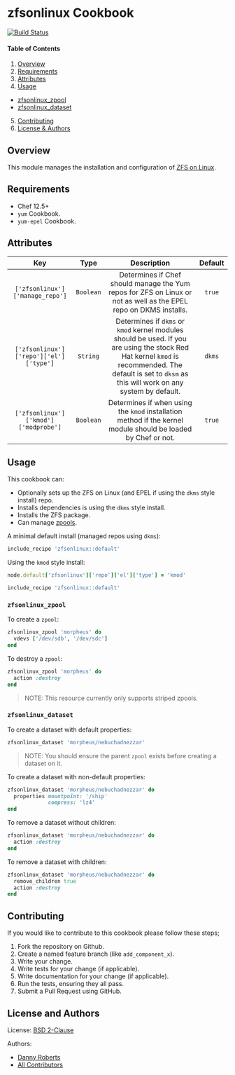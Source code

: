 # zfsonlinux Cookbook
[![Build Status](https://travis-ci.org/kemra102/zfsonlinux-cookbook.svg?branch=master)](https://travis-ci.org/kemra102/zfsonlinux-cookbook)

#### Table of Contents

1. [Overview](#overview)
2. [Requirements](#requirements)
3. [Attributes](#attributes)
4. [Usage](#usage)
  * [zfsonlinux_zpool](#zfsonlinux_zpool)
  * [zfsonlinux_dataset](#zfsonlinux_dataset)
5. [Contributing](#contributing)
6. [License & Authors](#license-and-authors)

## Overview

This module manages the installation and configuration of [ZFS on Linux](http://zfsonlinux.org/).

## Requirements

* Chef 12.5+
* `yum` Cookbook.
* `yum-epel` Cookbook.

## Attributes

| Key                             | Type      | Description                                                                                                       | Default |
|:-------------------------------:|:---------:|:-----------------------------------------------------------------------------------------------------------------:|:-------:|
| `['zfsonlinux']['manage_repo']` | `Boolean` | Determines if Chef should manage the Yum repos for ZFS on Linux or not as well as the EPEL repo on DKMS installs. | `true`  |
| `['zfsonlinux']['repo']['el']['type']` | `String` | Determines if `dkms` or `kmod` kernel modules should be used. If you are using the stock Red Hat kernel `kmod` is recommended. The default is set to `dksm` as this will work on any system by default. | `dkms`  |
| `['zfsonlinux']['kmod']['modprobe']` | `Boolean` | Determines if when using the `kmod` installation method if the kernel module should be loaded by Chef or not. | `true` |

## Usage

This cookbook can:

* Optionally sets up the ZFS on Linux (and EPEL if using the `dkms` style install) repo.
* Installs dependencies is using the `dkms` style install.
* Installs the ZFS package.
* Can manage [zpools](#zfsonlinux_zpool).

A minimal default install (managed repos using `dkms`):

```ruby
include_recipe 'zfsonlinux::default'
```

Using the `kmod` style install:

```ruby
node.default['zfsonlinux']['repo']['el']['type'] = 'kmod'

include_recipe 'zfsonlinux::default'
```

### `zfsonlinux_zpool`

To create a `zpool`:

```ruby
zfsonlinux_zpool 'morpheus' do
  vdevs ['/dev/sdb', '/dev/sdc']
end
```

To destroy a `zpool`:

```ruby
zfsonlinux_zpool 'morpheus' do
  action :destroy
end
```

>NOTE: This resource currently only supports striped zpools.

### `zfsonlinux_dataset`

To create a dataset with default properties:

```ruby
zfsonlinux_dataset 'morpheus/nebuchadnezzar'
```

>NOTE: You should ensure the parent `zpool` exists before creating a dataset on it.

To create a dataset with non-default properties:

```ruby
zfsonlinux_dataset 'morpheus/nebuchadnezzar' do
  properties mountpoint: '/ship'
             compress: 'lz4'
end
```

To remove a dataset without children:

```ruby
zfsonlinux_dataset 'morpheus/nebuchadnezzar' do
  action :destroy
end
```

To remove a dataset with children:

```ruby
zfsonlinux_dataset 'morpheus/nebuchadnezzar' do
  remove_children true
  action :destroy
end
```

## Contributing

If you would like to contribute to this cookbook please follow these steps;

1. Fork the repository on Github.
2. Create a named feature branch (like `add_component_x`).
3. Write your change.
4. Write tests for your change (if applicable).
5. Write documentation for your change (if applicable).
6. Run the tests, ensuring they all pass.
7. Submit a Pull Request using GitHub.

## License and Authors

License: [BSD 2-Clause](https://tldrlegal.com/license/bsd-2-clause-license-\(freebsd\))

Authors:

  * [Danny Roberts](https://github.com/kemra102)
  * [All Contributors](https://github.com/kemra102/yumserver-cookbook/graphs/contributors)
